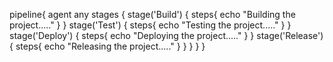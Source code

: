 pipeline{
agent any
stages
{
stage('Build')
{
steps{
echo "Building the project....."
}
}
stage('Test')
{
steps{
echo "Testing the project....."
}
}
stage('Deploy')
{
steps{
echo "Deploying the project....."
}
}
stage('Release')
{
steps{
echo "Releasing the project....."
}
}
}
}
}












